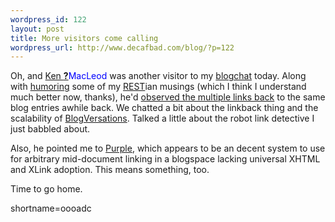 ```yaml
--- 
wordpress_id: 122
layout: post
title: More visitors come calling
wordpress_url: http://www.decafbad.com/blog/?p=122
---
```

<p>Oh, and <a href="http://mail.bitsko.slc.ut.us:81/cgi-bin/ken/wiki/FrontPage">Ken <span style='background : #FFFFCE;'><a href="http://www.decafbad.com/twiki/bin/edit/Main/MacLeod?topicparent=Main.FilterData"><b>?</b></a><font color="#0000FF">MacLeod</font></span></a> was another visitor to my <a  href="http://www.blogchat.com">blogchat</a> today.  Along with <a href="http://www.decafbad.com/news_archives/000102.shtml#000102">humoring</a> some of my <a href="http://www.decafbad.com/twiki/bin/view/Main/REST">REST</a>ian musings (which I think I understand much better now, thanks), he'd <a href="http://www.decafbad.com/news_archives/000112.shtml#000112">observed the multiple links back</a> to the same blog entries awhile back.  We chatted a bit about the linkback thing and the scalability of <a href="http://mail.bitsko.slc.ut.us:81/cgi-bin/ken/wiki/BlogVersation">BlogVersations</a>.      Talked a little about the robot link detective I just babbled about.</p>
<p>Also, he pointed me to <a href="http://www.eekim.com/software/purple/purple.html">Purple</a>, which appears to be an decent system to use for arbitrary mid-document linking in a blogspace lacking universal XHTML and XLink adoption.  This means something, too.</p>
<p>Time to go home.</p>
<!--more-->
shortname=oooadc

